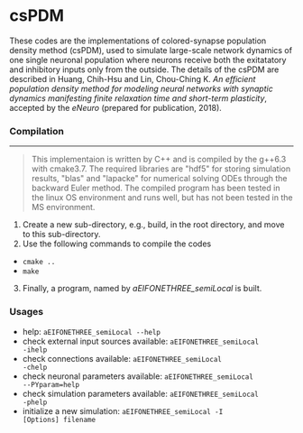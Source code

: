 # csPDM
These codes are the implementations of colored-synapse population density method (csPDM), used to simulate large-scale network dynamics of one single neuronal population where neurons receive both the exitatatory and inhibitory inputs only from the outside. The details of the csPDM  are described in Huang, Chih-Hsu and Lin, Chou-Ching K. <i>An efficient population density method for modeling neural networks with synaptic dynamics manifesting finite relaxation time and short-term plasticity</i>, accepted by the <i>eNeuro</i> (prepared for publication, 2018).

### Compilation
-------------
>This implementaion is written by C++ and is compiled by the g++6.3 with cmake3.7. The required libraries are "hdf5" for storing simulation results, "blas" and "lapacke" for numerical solving ODEs through the backward Euler method. The compiled program has been tested in the linux OS environment and runs well, but has not been tested in the MS environment.


1. Create a new sub-directory, e.g., build, in the root directory, and move to this sub-directory.
2. Use the following commands to compile the codes
*  <code>cmake ..</code>
*  <code>make</code>
3. Finally, a program, named by _aEIFONETHREE_semiLocal_ is built.

### Usages
- help: <code>aEIFONETHREE_semiLocal --help</code>
- check external input sources available: <code>aEIFONETHREE_semiLocal -ihelp</code>
- check connections available: <code>aEIFONETHREE_semiLocal -chelp</code>
- check neuronal parameters available: <code>aEIFONETHREE_semiLocal --PYparam=help</code>
- check simulation parameters available: <code>aEIFONETHREE_semiLocal -phelp</code>
- initialize a new simulation: <code>aEIFONETHREE_semiLocal -I [Options] filename </code>
